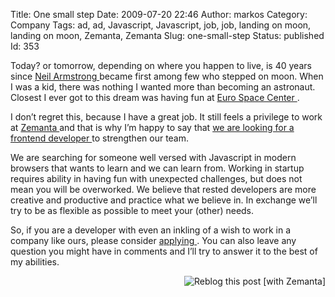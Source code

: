 Title: One small step
Date: 2009-07-20 22:46
Author: markos
Category: Company
Tags: ad, ad, Javascript, Javascript, job, job, landing on moon, landing on moon, Zemanta, Zemanta
Slug: one-small-step
Status: published
Id: 353

<html>
 <body>
  <div>
   <p>
    Today? or tomorrow, depending on where you happen to live, is 40 years since
    <a class="zem_slink" href="http://en.wikipedia.org/wiki/Neil_Armstrong" rel="wikipedia" title="Neil Armstrong">
     Neil Armstrong
    </a>
    became first among few who stepped on moon. When I was a kid, there was nothing I wanted more than becoming an astronaut. Closest I ever got to this dream was having fun at
    <a class="zem_slink" href="http://www.eurospacecenter.be/envisit.htm" rel="homepage" title="Euro Space Center">
     Euro Space Center
    </a>
    .
   </p>
   <p>
    I don’t regret this, because I have a great job. It still feels a privilege to work at
    <a class="zem_slink" href="http://www.zemanta.com" rel="homepage" title="Zemanta">
     Zemanta
    </a>
    and that is why I’m happy to say that
    <a href="http://www.zemanta.com/jobs/" title="Job ad">
     we are looking for a frontend developer
    </a>
    to strengthen our team.
   </p>
   <p>
    We are searching for someone well versed with Javascript in modern browsers that wants to learn and we can learn from. Working in startup requires ability in having fun with unexpected challenges, but does not mean you will be overworked. We believe that rested developers are more creative and productive and practice what we believe in. In exchange we’ll try to be as flexible as possible to meet your (other) needs.
   </p>
   <p>
    So, if you are a developer with even an inkling of a wish to work in a company like ours, please consider
    <a href="http://www.zemanta.com/jobs/" title="Job ad">
     applying
    </a>
    . You can also leave any question you might have in comments and I’ll try to answer it to the best of my abilities.
   </p>
   <div class="zemanta-pixie" style="margin-top: 10px; height: 15px;">
    <a class="zemanta-pixie-a" href="http://reblog.zemanta.com/zemified/776f1526-aafa-4206-9966-4658717c9e0e/" title="Reblog this post [with Zemanta]">
     <img alt="Reblog this post [with Zemanta]" class="zemanta-pixie-img" src="http://img.zemanta.com/reblog_e.png?x-id=776f1526-aafa-4206-9966-4658717c9e0e" style="border: medium none; float: right;"/>
    </a>
   </div>
  </div>
 </body>
</html>